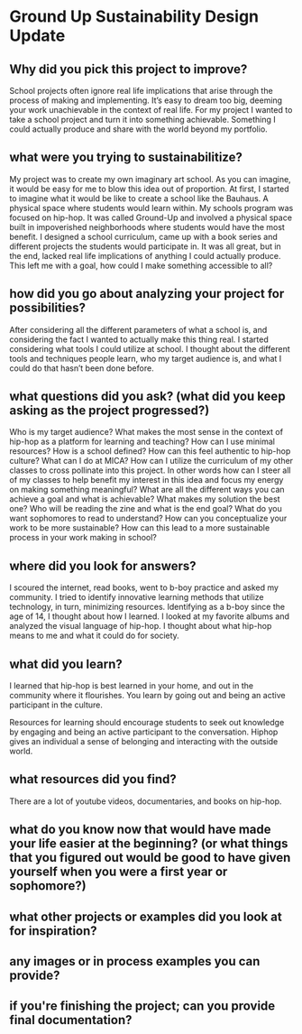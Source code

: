 # Ground Up Sustainability Design Update
## Why did you pick this project to improve?
School projects often ignore real life implications that arise through the process of making and implementing. It’s easy to dream too big, deeming your work unachievable in the context of real life. For my project I wanted to take a school project and turn it into something achievable. Something I could actually produce and share with the world beyond my portfolio.

## what were you trying to sustainabilitize?
My project was to create my own imaginary art school. As you can imagine, it would be easy for me to blow this idea out of proportion. At first, I started to imagine what it would be like to create a school like the Bauhaus. A physical space where students would learn within. My schools program was focused on hip-hop. It was called Ground-Up and involved a physical space built in impoverished neighborhoods where students would have the most benefit. I designed a school curriculum, came up with a book series and different projects the students would participate in. It was all great, but in the end, lacked real life implications of anything I could actually produce. This left me with a goal, how could I make something accessible to all?

## how did you go about analyzing your project for possibilities?
After considering all the different parameters of what a school is, and considering the fact I wanted to actually make this thing real. I started considering what tools I could utilize at school. I thought about the different tools and techniques people learn, who my target audience is, and what I could do that hasn’t been done before.

## what questions did you ask? (what did you keep asking as the project progressed?)
Who is my target audience?
What makes the most sense in the context of hip-hop as a platform for learning and teaching?
How can I use minimal resources?
How is a school defined?
How can this feel authentic to hip-hop culture?
What can I do at MICA?
How can I utilize the curriculum of my other classes to cross pollinate into this project. In other words how can I steer all of my classes to help benefit my interest in this idea and focus my energy on making something meaningful?
What are all the different ways you can achieve a goal and what is achievable?
What makes my solution the best one?
Who will be reading the zine and what is the end goal?
What do you want sophomores to read to understand?
How can you conceptualize your work to be more sustainable?
How can this lead to a more sustainable process in your work making in school?


## where did you look for answers?
I scoured the internet, read books, went to b-boy practice and asked my community. I tried to identify innovative learning methods that utilize technology, in turn, minimizing resources. Identifying as a b-boy since the age of 14, I thought about how I learned. I looked at my favorite albums and analyzed the visual language of hip-hop. I thought about what hip-hop means to me and what it could do for society.

## what did you learn?
I learned that hip-hop is best learned in your home, and out in the community where it flourishes. You learn by going out and being an active participant in the culture.

Resources for learning should encourage students to seek out knowledge by engaging and being an active participant to the conversation. Hiphop gives an individual a sense of belonging and interacting with the outside world.


## what resources did you find?
There are a lot of youtube videos, documentaries, and books on hip-hop.

## what do you know now that would have made your life easier at the beginning? (or what things that you figured out would be good to have given yourself when you were a first year or sophomore?)

## what other projects or examples did you look at for inspiration?

## any images or in process examples you can provide?

## if you're finishing the project; can you provide final documentation?

